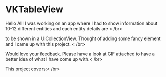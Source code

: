 # VKTableView
Hello All!
I was working on an app where I had to show information about 10-12 different entities and each entity details are < /br>

to be shown in a UICollectionView. Thought of adding some fancy element and I came up with this project. < /br>

Would love your feedback. Please have a look at GIF attached to have a better idea of what I have come up with.< /br> 

This project covers:< /br>


